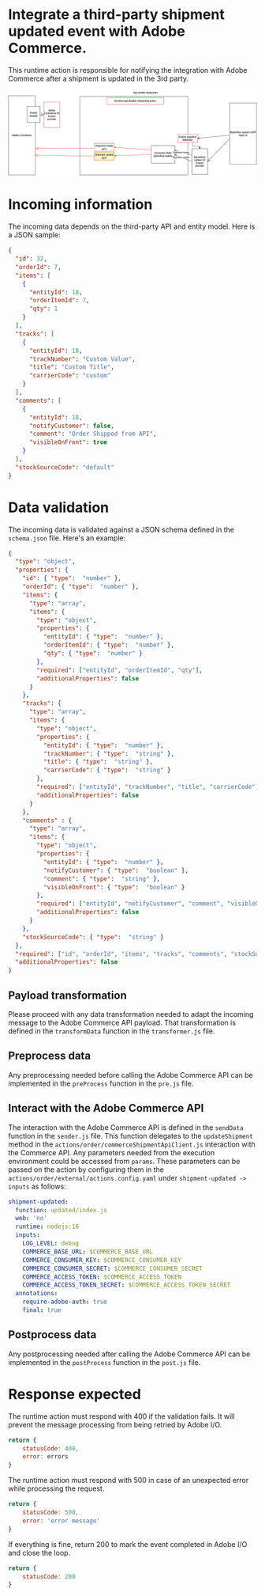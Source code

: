 # Integrate a third-party shipment updated event with Adobe Commerce.
This runtime action is responsible for notifying the integration with Adobe Commerce after a shipment is updated in the 3rd party.

![Alt text](ExternalShipmentUpdateSync.png "Title")

# Incoming information
The incoming data depends on the third-party API and entity model.
Here is a JSON sample:
```json
{
  "id": 32,
  "orderId": 7,
  "items": [
    {
      "entityId": 18,
      "orderItemId": 7,
      "qty": 1
    }
  ],
  "tracks": [
    {
      "entityId": 18,
      "trackNumber": "Custom Value",
      "title": "Custom Title",
      "carrierCode": "custom"
    }
  ],
  "comments": [
    {
      "entityId": 18,
      "notifyCustomer": false,
      "comment": "Order Shipped from API",
      "visibleOnFront": true
    }
  ],
  "stockSourceCode": "default"
}
```

# Data validation
The incoming data is validated against a JSON schema defined in the `schema.json` file.
Here's an example:
```json
{
  "type": "object",
  "properties": {
    "id": { "type":  "number" },
    "orderId": { "type":  "number" },
    "items": {
      "type": "array",
      "items": {
        "type": "object",
        "properties": {
          "entityId": { "type":  "number" },
          "orderItemId": { "type":  "number" },
          "qty": { "type":  "number" }
        },
        "required": ["entityId", "orderItemId", "qty"],
        "additionalProperties": false
      }
    },
    "tracks": {
      "type": "array",
      "items": {
        "type": "object",
        "properties": {
          "entityId": { "type":  "number" },
          "trackNumber": { "type":  "string" },
          "title": { "type":  "string" },
          "carrierCode": { "type":  "string" }
        },
        "required": ["entityId", "trackNumber", "title", "carrierCode"],
        "additionalProperties": false
      }
    },
    "comments" : {
      "type": "array",
      "items": {
        "type": "object",
        "properties": {
          "entityId": { "type":  "number" },
          "notifyCustomer": { "type":  "boolean" },
          "comment": { "type":  "string" },
          "visibleOnFront": { "type":  "boolean" }
        },
        "required": ["entityId", "notifyCustomer", "comment", "visibleOnFront"],
        "additionalProperties": false
      }
    },
    "stockSourceCode": { "type":  "string" }
  },
  "required": ["id", "orderId", "items", "tracks", "comments", "stockSourceCode"],
  "additionalProperties": false
}

```

## Payload transformation
Please proceed with any data transformation needed to adapt the incoming message to the Adobe Commerce API payload.
That transformation is defined in the `transformData` function in the `transformer.js` file.

## Preprocess data
Any preprocessing needed before calling the Adobe Commerce API can be implemented in the `preProcess` function in the `pre.js` file.

## Interact with the Adobe Commerce API
The interaction with the Adobe Commerce API is defined in the `sendData` function in the `sender.js` file.
This function delegates to the `updateShipment` method in the `actions/order/commerceShipmentApiClient.js` interaction with the Commerce API.
Any parameters needed from the execution environment could be accessed from `params`.
These parameters can be passed on the action by configuring them in the  `actions/order/external/actions.config.yaml` under `shipment-updated -> inputs` as follows:
```yaml
shipment-updated:
  function: updated/index.js
  web: 'no'
  runtime: nodejs:16
  inputs:
    LOG_LEVEL: debug
    COMMERCE_BASE_URL: $COMMERCE_BASE_URL
    COMMERCE_CONSUMER_KEY: $COMMERCE_CONSUMER_KEY
    COMMERCE_CONSUMER_SECRET: $COMMERCE_CONSUMER_SECRET
    COMMERCE_ACCESS_TOKEN: $COMMERCE_ACCESS_TOKEN
    COMMERCE_ACCESS_TOKEN_SECRET: $COMMERCE_ACCESS_TOKEN_SECRET
  annotations:
    require-adobe-auth: true
    final: true
```

## Postprocess data
Any postprocessing needed after calling the Adobe Commerce API can be implemented in the `postProcess` function in the `post.js` file.

# Response expected
The runtime action must respond with 400 if the validation fails. It will prevent the message processing from being retried by Adobe I/O.
```javascript
return {
    statusCode: 400,
    error: errors
}
```

The runtime action must respond with 500 in case of an unexpected error while processing the request.
```javascript
return {
    statusCode: 500,
    error: 'error message'
}
```

If everything is fine, return 200 to mark the event completed in Adobe I/O and close the loop.
```javascript
return {
    statusCode: 200
}
```
